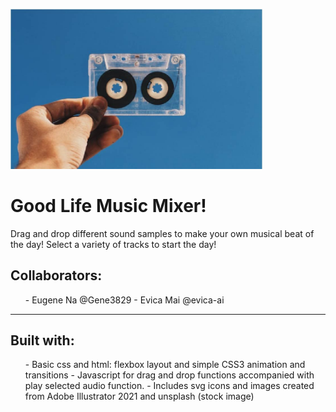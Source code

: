 <p align="centre">
<img src="images/casette_readMe.jpg" width="80% style="max-width:100%;">
</p>
<h1>Good Life Music Mixer!</h1>
Drag and drop different sound samples to make your own musical beat of the day! Select a variety of tracks to start the day!

<h2>Collaborators:</h2>
<ul>
- Eugene Na @Gene3829
- Evica Mai @evica-ai
</ul>

-----------------------------------------------------------
<h2>Built with:</h2>
<ul>
- Basic css and html: flexbox layout and simple CSS3 animation and transitions
- Javascript for drag and drop functions accompanied with play selected audio function.
- Includes svg icons and images created from Adobe Illustrator 2021 and unsplash (stock image)
</ul>

